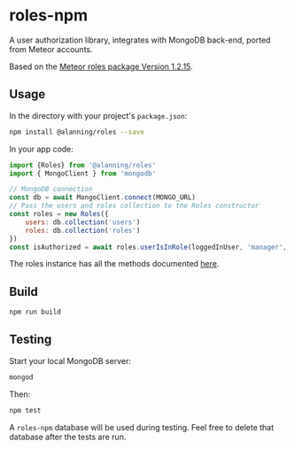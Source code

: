 # roles-npm
A user authorization library, integrates with MongoDB back-end, ported from Meteor accounts.

Based on the [Meteor roles package Version 1.2.15](https://github.com/alanning/meteor-roles/tree/4c64ea0b24fec774279cb472b2d4205ec8048ef8).

## Usage

In the directory with your project's `package.json`:
```sh
npm install @alanning/roles --save
```

In your app code:
```js
import {Roles} from '@alanning/roles'
import { MongoClient } from 'mongodb'

// MongoDB connection
const db = await MongoClient.connect(MONGO_URL)
// Pass the users and roles collection to the Roles constructor
const roles = new Roles({
    users: db.collection('users')
    roles: db.collection('roles')
})
const isAuthorized = await roles.userIsInRole(loggedInUser, 'manager', 'acme')  
```

The roles instance has all the methods documented [here](http://alanning.github.io/meteor-roles/classes/Roles.html).

## Build

```sh
npm run build
```

## Testing

Start your local MongoDB server:

```sh
mongod
```

Then:

```sh
npm test
```

A `roles-npm` database will be used during testing.  Feel free to delete that database after the tests are run.
